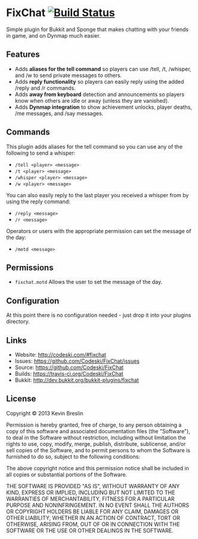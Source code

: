 # FixChat [![Build Status](https://travis-ci.org/Codeski/FixChat.svg?branch=master)](https://travis-ci.org/Codeski/FixChat)

Simple plugin for Bukkit and Sponge that makes chatting with your friends in game, and on Dynmap much easier.

## Features

* Adds **aliases for the tell command** so players can use /tell, /t, /whisper, and /w to send private messages to others.
* Adds **reply functionality** so players can easily reply using the added /reply and /r commands.
* Adds **away from keyboard** detection and announcements so players know when others are idle or away (unless they are vanished).
* Adds **Dynmap integration** to show achievement unlocks, player deaths, /me messages, and /say messages.

## Commands

This plugin adds aliases for the tell command so you can use any of the following to send a whisper:

* `/tell <player> <message>`
* `/t <player> <message>`
* `/whisper <player> <message>`
* `/w <player> <message>`

You can also easily reply to the last player you received a whisper from by using the reply command:

* `/reply <message>`
* `/r <message>`

Operators or users with the appropriate permission can set the message of the day:

* `/motd <message>`

## Permissions

* `fixchat.motd` Allows the user to set the message of the day.

## Configuration

At this point there is no configuration needed - just drop it into your plugins directory.

## Links

* Website: <http://codeski.com/#fixchat>
* Issues: <https://github.com/Codeski/FixChat/issues>
* Source: <https://github.com/Codeski/FixChat>
* Builds: <https://travis-ci.org/Codeski/FixChat>
* Bukkit: <http://dev.bukkit.org/bukkit-plugins/fixchat>

## License

Copyright © 2013 Kevin Breslin

Permission is hereby granted, free of charge, to any person obtaining a copy of this software and associated documentation files (the "Software"), to deal in the Software without restriction, including without limitation the rights to use, copy, modify, merge, publish, distribute, sublicense, and/or sell copies of the Software, and to permit persons to whom the Software is furnished to do so, subject to the following conditions:

The above copyright notice and this permission notice shall be included in all copies or substantial portions of the Software.

THE SOFTWARE IS PROVIDED "AS IS", WITHOUT WARRANTY OF ANY KIND, EXPRESS OR IMPLIED, INCLUDING BUT NOT LIMITED TO THE WARRANTIES OF MERCHANTABILITY, FITNESS FOR A PARTICULAR PURPOSE AND NONINFRINGEMENT. IN NO EVENT SHALL THE AUTHORS OR COPYRIGHT HOLDERS BE LIABLE FOR ANY CLAIM, DAMAGES OR OTHER LIABILITY, WHETHER IN AN ACTION OF CONTRACT, TORT OR OTHERWISE, ARISING FROM, OUT OF OR IN CONNECTION WITH THE SOFTWARE OR THE USE OR OTHER DEALINGS IN THE SOFTWARE.
